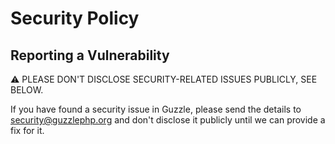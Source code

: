 # Security Policy

## Reporting a Vulnerability

⚠ PLEASE DON'T DISCLOSE SECURITY-RELATED ISSUES PUBLICLY, SEE BELOW.

If you have found a security issue in Guzzle, please send the details to
security@guzzlephp.org and don't disclose it publicly until we can provide a fix for it.
